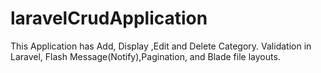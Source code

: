 # laravelCrudApplication
This Application has Add, Display ,Edit and Delete Category. Validation in Laravel, Flash Message(Notify),Pagination, and Blade file layouts.
